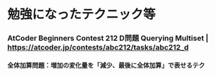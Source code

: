 # 勉強になったテクニック等

### AtCoder Beginners Contest 212 D問題 Querying Multiset | https://atcoder.jp/contests/abc212/tasks/abc212_d
#### 全体加算問題：増加の変化量を「減少、最後に全体加算」で表せるテク
